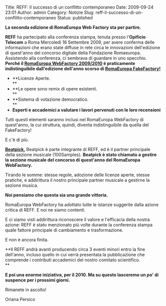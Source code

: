 Title:  REFF: Il successo di un conflitto contemporaneo
Date: 2009-09-24 23:01
Author: admin
Category: Notizie
Slug: reff-il-successo-di-un-conflitto-contemporaneo
Status: published

**La seconda edizione di RomaEuropa Web Factory sta per partire.**

**REFF** ha partecipato alla conferenza stampa, tenuta presso l'**Opificio Telecom** a Roma Mercoledì 16 Settembre 2009, per avere conferma delle informazioni che erano state diffuse in rete circa le innovazioni dell'edizione di quest'anno del concorso digitale della Fondazione Romaeuropa.  
Assistendo alla conferenza, ci sembrava di guardare in uno specchio. **Perché il [RomaEuropa WebFactory 2009/2010](http://romaeuropawebfactory.it/) è praticamente indistinguibile dall'edizione dell'anno scorso di [RomaEuropa FakeFactory!](http://www.romaeuropa.org/REFF/)**

-   **Licenze Aperte.  
   **
-   **Le opere sono remix di opere esistenti.  
   **
-   **Sistema di votazione democratico.  
   **
-   **Esperti e accademici a valutare i lavori pervenuti con le loro recensioni**

Tutti questi elementi saranno inclusi nel RomaEuropa WebFactory di quest'anno, la cui struttura, quindi, diventa indistinguibile da quella del FakeFactory!

E c'è di più.

[**Beatpick.**](http://www.beatpick.com/) Beatpick è parte integrante di REFF, ed è il partner principale della sezione musicale (100Samples). **Beatpick è stato chiamato a gestire la sezione musicale del concorso di quest'anno del RomaEuropa WebFactory.**

Tirando le somme: stesse regole, adozione delle licenze aperte, stesse pratiche, e addirittura il nostro principale partner musicale a gestirne la sezione musica.

**Noi pensiamo che questa sia una grande vittoria.**

RomaEuropa WebFactory ha adottato tutte le istanze suggerite dalla azione critica di REFF. E noi ne siamo contenti.

E ci siamo visti addirittura riconoscere il valore e l'efficacia della nostra azione: REFF è stato menzionato più volte durante la conferenza stampa quale fattore principale di cambiamento e trasformazione.

E non è ancora finita.

**Il REFF andrà avanti producendo circa 3 eventi minori entro la fine dell'anno, incluso quello in cui verrà presentata la pubblicazione che comprende i contributi accademici del nostro comitato scientifico.  
**

**E poi una enorme iniziativa, per il 2010. Ma su questo lasceremo un po' di suspence per i prossimi giorni.**

Rimanete in ascolto!

Oriana Persico
